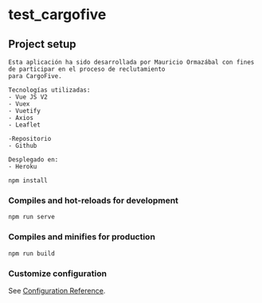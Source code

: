 # test_cargofive
## Project setup
```
Esta aplicación ha sido desarrollada por Mauricio Ormazábal con fines de participar en el proceso de reclutamiento
para CargoFive.

Tecnologías utilizadas:
- Vue JS V2
- Vuex
- Vuetify
- Axios
- Leaflet

-Repositorio
- Github

Desplegado en:
- Heroku

npm install
```

### Compiles and hot-reloads for development
```
npm run serve
```

### Compiles and minifies for production
```
npm run build
```

### Customize configuration
See [Configuration Reference](https://cli.vuejs.org/config/).
